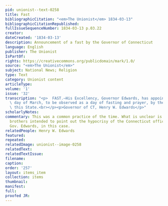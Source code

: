 ```yaml
---
pid: unionist--text-0258
title: Fast
bibliographicCitation: "<em>The Unionist</em> 1834-03-13"
bibliographicCitationRepublished: 
fullIssueSequenceNumber: 1834-03-13 p.03.22
creator: 
dateCreated: '1834-03-13'
description: Announcement of a fast by the Governor of Connecticut
language: English
publisher: The Unionist
IsPartOf: 
rights: https://creativecommons.org/publicdomain/mark/1.0/
source: "<em>The Unionist</em>"
subject: National News; Religion
type: Text
category: Unionist content
articleType: 
volume: '1'
issue: '32'
transcription: "<p>  FAST.—His Excellency, Governor Edwards, has appointed the 28<sup>th</sup>
  \ day of March, to be observed as a day of fasting and prayer, by the people of<br>
  \ this State.<br></p><p>Governor of CT, Henry W. Edwards</p>"
scholarlyNotes: 
commentary: This was a common practice of the time. What is unclear is if the Burleigh
  brothers intended to point out the hypocrisy of the Connecticut officials, particularly
  Gov. Edwards, in this case.
relatedPeople: Henry W. Edwards
featured: 
repeated: 
relatedImage: unionist--image-0258
relatedText: 
relatedTextIssue: 
filename: 
caption: 
order: '257'
layout: items_item
collection: items
thumbnail: 
manifest: 
full: 
proofed JR: 
---
```

